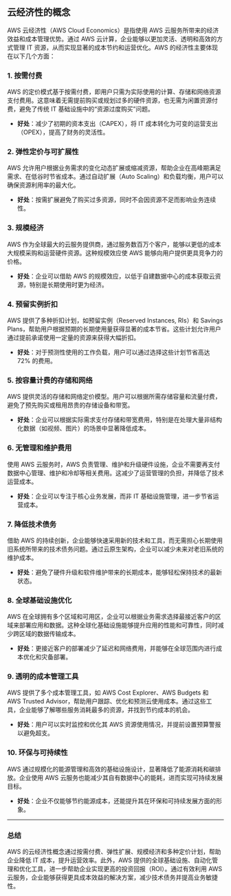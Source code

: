 ## 云经济性的概念

AWS 云经济性（AWS Cloud Economics）是指使用 AWS 云服务所带来的经济效益和成本管理优势。通过 AWS 云计算，企业能够以更加灵活、透明和高效的方式管理 IT 资源，从而实现显著的成本节约和运营优化。AWS 的经济性主要体现在以下几个方面：

### 1. **按需付费**
AWS 的定价模式基于按需付费，即用户只需为实际使用的计算、存储和网络资源支付费用。这意味着无需提前购买或规划过多的硬件资源，也无需为闲置资源付费，避免了传统 IT 基础设施中的“资源过度购买”问题。

- **好处**：减少了初期的资本支出（CAPEX），将 IT 成本转化为可变的运营支出（OPEX），提高了财务的灵活性。

### 2. **弹性定价与可扩展性**
AWS 允许用户根据业务需求的变化动态扩展或缩减资源，帮助企业在高峰期满足需求、在低谷时节省成本。通过自动扩展（Auto Scaling）和负载均衡，用户可以确保资源利用率的最大化。

- **好处**：按需扩展避免了购买过多资源，同时不会因资源不足而影响业务连续性。

### 3. **规模经济**
AWS 作为全球最大的云服务提供商，通过服务数百万个客户，能够以更低的成本大规模采购和运营硬件资源。这种规模效应使 AWS 能够向用户提供更具竞争力的价格。

- **好处**：企业可以借助 AWS 的规模效应，以低于自建数据中心的成本获取云资源，特别是长期使用时更为经济。

### 4. **预留实例折扣**
AWS 提供了多种折扣计划，如预留实例（Reserved Instances, RIs）和 Savings Plans，帮助用户根据预期的长期使用量获得显著的成本节省。这些计划允许用户通过提前承诺使用一定量的资源来获得大幅折扣。

- **好处**：对于预测性使用的工作负载，用户可以通过选择这些计划节省高达 72% 的费用。

### 5. **按容量计费的存储和网络**
AWS 提供灵活的存储和网络定价模型。用户可以根据所需存储容量和流量付费，避免了预先购买或租用昂贵的存储设备和带宽。

- **好处**：企业可以根据实际需求支付存储和带宽费用，特别是在处理大量非结构化数据（如视频、图片）的场景中显著降低成本。

### 6. **无管理和维护费用**
使用 AWS 云服务时，AWS 负责管理、维护和升级硬件设施，企业不需要再支付数据中心管理、维护和冷却等相关费用。这减少了运营管理的负担，并降低了技术运营成本。

- **好处**：企业可以专注于核心业务发展，而非 IT 基础设施管理，进一步节省运营成本。

### 7. **降低技术债务**
借助 AWS 的持续创新，企业能够快速采用新的技术和工具，而无需担心长期使用旧系统所带来的技术债务问题。通过云原生架构，企业可以减少未来对老旧系统的维护成本。

- **好处**：避免了硬件升级和软件维护带来的长期成本，能够轻松保持技术的最新状态。

### 8. **全球基础设施优化**
AWS 在全球拥有多个区域和可用区，企业可以根据业务需求选择最接近客户的区域来部署应用和数据。这种全球化基础设施能够提升应用的性能和可靠性，同时减少跨区域的数据传输成本。

- **好处**：更接近客户的部署减少了延迟和网络费用，并能够在全球范围内进行成本优化和灾备部署。

### 9. **透明的成本管理工具**
AWS 提供了多个成本管理工具，如 AWS Cost Explorer、AWS Budgets 和 AWS Trusted Advisor，帮助用户跟踪、优化和预测云使用成本。通过这些工具，企业能够了解哪些服务消耗最多的资源，并找到节约成本的机会。

- **好处**：用户可以实时监控和优化其 AWS 资源使用情况，并提前设置预算警报以避免超支。

### 10. **环保与可持续性**
AWS 通过规模化的能源管理和高效的基础设施设计，显著降低了能源消耗和碳排放。企业使用 AWS 云服务也能减少其自有数据中心的能耗，进而实现可持续发展目标。

- **好处**：企业不仅能够节约能源成本，还能提升其在环保和可持续发展方面的形象。

---

### 总结

AWS 的云经济性概念通过按需付费、弹性扩展、规模经济和多种定价计划，帮助企业降低 IT 成本，提升运营效率。此外，AWS 提供的全球基础设施、自动化管理和优化工具，进一步帮助企业实现更高的投资回报（ROI）。通过有效利用 AWS 云服务，企业能够获得更具成本效益的解决方案，减少技术债务并提高业务敏捷性。